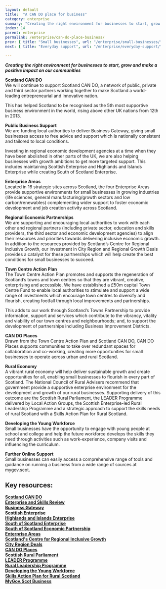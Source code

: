 ```yaml
---
layout: default
title:  "A CAN DO place for business"
category: enterprise
summary: "Creating the right environment for businesses to start, grow and make a positive impact on our communities"
index: 14
parent: enterprise
permalink: /enterprise/can-do-place-business/
prev: { title: "Small businesses", url: "/enterprise/small-businesses/" }
next: { title: "Everyday support", url: "/enterprise/everyday-support/" }

---
```


***Creating the right environment for businesses to start, grow and make a positive impact on our communities***

**Scotland CAN DO**  
We will continue to support Scotland CAN DO, a network of public, private and third sector partners working together to make Scotland a world-leading entrepreneurial and innovative nation.  

This has helped Scotland to be recognised as the 5th most supportive business environment in the world, rising above other UK nations from 12th in 2013.

**Public Business Support**  
We are funding local authorities to deliver Business Gateway, giving small businesses access to free advice and support which is nationally consistent and tailored to local conditions. 

Investing in regional economic development agencies at a time when they have been abolished in other parts of the UK, we are also helping businesses with growth ambitions to get more targeted support. This includes maintaining Scottish Enterprise and Highlands and Islands Enterprise while creating South of Scotland Enterprise.

**Enterprise Areas**  
Located in 16 strategic sites across Scotland, the four Enterprise Areas provide supportive environments for small businesses in growing industries (life sciences, general manufacturing/growth sectors and low carbon/renewables) complementing wider support to foster economic development and job creation activity across Scotland. 

**Regional Economic Partnerships**  
We are supporting and encouraging local authorities to work with each other and regional partners (including private sector, education and skills providers, the third sector and economic development agencies) to align their resources and priorities towards delivering inclusive economic growth. In addition to the resources provided by Scotland’s Centre for Regional Inclusive Growth, our investment in City Region and Regional Growth Deals provides a catalyst for these partnerships which will help create the best conditions for small businesses to succeed.

**Town Centre Action Plan**  
The Town Centre Action Plan promotes and supports the regeneration of Scotland’s towns and town centres so that they are vibrant, creative, enterprising and accessible.  We have established a £50m capital Town Centre Fund to enable local authorities to stimulate and support a wide range of investments which encourage town centres to diversify and flourish, creating footfall through local improvements and partnerships.  

This adds to our work through Scotland’s Towns Partnership to provide information, support and services which contribute to the vibrancy, vitality and viability of our town centres and neighbourhoods; and, to support the development of partnerships including Business Improvement Districts.  

**CAN DO Places**  
Drawn from the Town Centre Action Plan and Scotland CAN DO, CAN DO Places supports communities to take over redundant spaces for collaboration and co-working, creating more opportunities for small businesses to operate across urban and rural Scotland.

**Rural Economy**  
A vibrant rural economy will help deliver sustainable growth and create opportunities for all, enabling small businesses to flourish in every part of Scotland.  The National Council of Rural Advisers recommend that government provide a supportive enterprise environment for the development and growth of our rural businesses.   Supporting delivery of this outcome are the Scottish Rural Parliament, the LEADER Programme delivered by Local Action Groups, the Scottish Enterprise-led Rural Leadership Programme and a strategic approach to support the skills needs of rural Scotland with a Skills Action Plan for Rural Scotland.  

**Developing the Young Workforce**  
Small businesses have the opportunity to engage with young people at school and college and help the future workforce develops the skills they need through activities such as work-experience, company visits and influencing the curriculum.

**Further Online Support**  
Small businesses can easily access a comprehensive range of tools and guidance on running a business from a wide range of sources at mygov.scot.

## Key resources:

**[Scotland CAN DO](https://cando.scot/)**  
**[Enterprise and Skills Review](https://www.gov.scot/policies/economic-growth/enterprise-and-skills-review/)**  
**[Business Gateway](https://www.bgateway.com/)**  
**[Scottish Enterprise](https://www.scottish-enterprise.com/)**  
**[Highlands and Islands Enterprise](http://www.hie.co.uk/)**  
**[South of Scotland Enterprise](https://www.gov.scot/policies/economic-growth/south-of-scotland-enterprise/)**  
**[South of Scotland Economic Partnership](http://www.sosep.co.uk/)**  
**[Enterprise Areas](https://www.gov.scot/policies/supporting-business/enterprise-areas/)**  
**[Scotland's Centre for Regional Inclusive Growth](http://www.inclusivegrowth.scot/)**  
**[City Region Deals](https://www.gov.scot/policies/cities-regions/city-region-deals/)**  
**[CAN DO Places](http://www.candoplaces.org/)**  
**[Scottish Rural Parliament](https://www.scottishruralparliament.org.uk/)**  
**[LEADER Programme](https://www.ruralnetwork.scot/funding/leader/)**  
**[Rural Leadership Programme](https://www.scottish-enterprise.com/support-for-businesses/improve-productivity-and-skills/supporting-and-improving-your-team/rural-leadership-programme/)**  
**[Developing the Young Workforce](https://www.dyw.scot/employers.html/)**  
**[Skills Action Plan for Rural Scotland](https://www.skillsdevelopmentscotland.co.uk/media/45683/skills-action-plan-for-rural-scotland-summary-report.pdf/)**  
**[MyGov.Scot Business](https://www.mygov.scot/business/)**  
